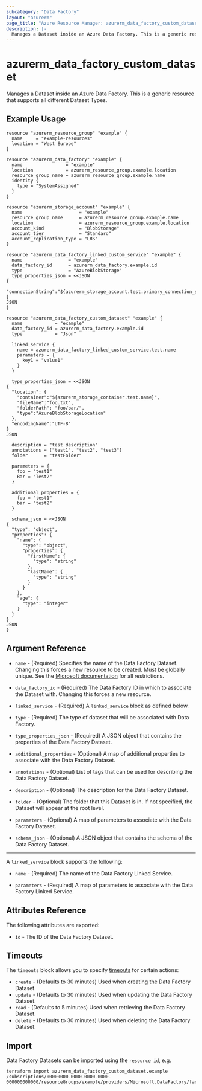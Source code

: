 ```yaml
---
subcategory: "Data Factory"
layout: "azurerm"
page_title: "Azure Resource Manager: azurerm_data_factory_custom_dataset"
description: |-
  Manages a Dataset inside an Azure Data Factory. This is a generic resource that supports all different Dataset Types.
---
```


# azurerm_data_factory_custom_dataset

Manages a Dataset inside an Azure Data Factory. This is a generic resource that supports all different Dataset Types.

## Example Usage

```hcl
resource "azurerm_resource_group" "example" {
  name     = "example-resources"
  location = "West Europe"
}

resource "azurerm_data_factory" "example" {
  name                = "example"
  location            = azurerm_resource_group.example.location
  resource_group_name = azurerm_resource_group.example.name
  identity {
    type = "SystemAssigned"
  }
}

resource "azurerm_storage_account" "example" {
  name                     = "example"
  resource_group_name      = azurerm_resource_group.example.name
  location                 = azurerm_resource_group.example.location
  account_kind             = "BlobStorage"
  account_tier             = "Standard"
  account_replication_type = "LRS"
}

resource "azurerm_data_factory_linked_custom_service" "example" {
  name                 = "example"
  data_factory_id      = azurerm_data_factory.example.id
  type                 = "AzureBlobStorage"
  type_properties_json = <<JSON
{
  "connectionString":"${azurerm_storage_account.test.primary_connection_string}"
}
JSON
}

resource "azurerm_data_factory_custom_dataset" "example" {
  name            = "example"
  data_factory_id = azurerm_data_factory.example.id
  type            = "Json"

  linked_service {
    name = azurerm_data_factory_linked_custom_service.test.name
    parameters = {
      key1 = "value1"
    }
  }

  type_properties_json = <<JSON
{
  "location": {
    "container":"${azurerm_storage_container.test.name}",
    "fileName":"foo.txt",
    "folderPath": "foo/bar/",
    "type":"AzureBlobStorageLocation"
  },
  "encodingName":"UTF-8"
}
JSON

  description = "test description"
  annotations = ["test1", "test2", "test3"]
  folder      = "testFolder"

  parameters = {
    foo = "test1"
    Bar = "Test2"
  }

  additional_properties = {
    foo = "test1"
    bar = "test2"
  }

  schema_json = <<JSON
{
  "type": "object",
  "properties": {
    "name": {
      "type": "object",
      "properties": {
        "firstName": {
          "type": "string"
        },
        "lastName": {
          "type": "string"
        }
      }
    },
    "age": {
      "type": "integer"
    }
  }
}
JSON
}
```

## Argument Reference

* `name` - (Required) Specifies the name of the Data Factory Dataset. Changing this forces a new resource to be created. Must be globally unique. See the [Microsoft documentation](https://docs.microsoft.com/en-us/azure/data-factory/naming-rules) for all restrictions.

* `data_factory_id` - (Required) The Data Factory ID in which to associate the Dataset with. Changing this forces a new resource.

* `linked_service` - (Required) A `linked_service` block as defined below.

* `type` - (Required) The type of dataset that will be associated with Data Factory.

* `type_properties_json` - (Required) A JSON object that contains the properties of the Data Factory Dataset.

* `additional_properties` - (Optional) A map of additional properties to associate with the Data Factory Dataset.

* `annotations` - (Optional) List of tags that can be used for describing the Data Factory Dataset.

* `description` - (Optional) The description for the Data Factory Dataset.

* `folder` - (Optional) The folder that this Dataset is in. If not specified, the Dataset will appear at the root level.

* `parameters` - (Optional) A map of parameters to associate with the Data Factory Dataset.

* `schema_json` - (Optional) A JSON object that contains the schema of the Data Factory Dataset.

---

A `linked_service` block supports the following:

* `name` - (Required) The name of the Data Factory Linked Service.

* `parameters` - (Required) A map of parameters to associate with the Data Factory Linked Service.

## Attributes Reference

The following attributes are exported:

* `id` - The ID of the Data Factory Dataset.

## Timeouts

The `timeouts` block allows you to specify [timeouts](https://www.terraform.io/docs/configuration/resources.html#timeouts) for certain actions:

* `create` - (Defaults to 30 minutes) Used when creating the Data Factory Dataset.
* `update` - (Defaults to 30 minutes) Used when updating the Data Factory Dataset.
* `read` - (Defaults to 5 minutes) Used when retrieving the Data Factory Dataset.
* `delete` - (Defaults to 30 minutes) Used when deleting the Data Factory Dataset.

## Import

Data Factory Datasets can be imported using the `resource id`, e.g.

```shell
terraform import azurerm_data_factory_custom_dataset.example /subscriptions/00000000-0000-0000-0000-000000000000/resourceGroups/example/providers/Microsoft.DataFactory/factories/example/datasets/example
```
